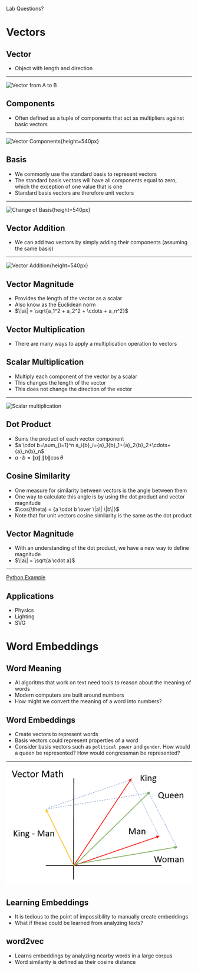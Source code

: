 Lab Questions?

Vectors
=======

Vector
------

- Object with length and direction

---

![Vector from A to B](https://upload.wikimedia.org/wikipedia/commons/9/95/Vector_from_A_to_B.svg)

Components
----------

- Often defined as a tuple of components that act as multipliers against basic vectors

---

![Vector Components](https://upload.wikimedia.org/wikipedia/commons/f/fd/3D_Vector.svg){height=540px}

Basis
-----

- We commonly use the standard basis to represent vectors
- The standard basis vectors will have all components equal to zero, which the exception of one value that is one
- Standard basis vectors are therefore unit vectors

---

![Change of Basis](https://upload.wikimedia.org/wikipedia/commons/f/f4/3d_two_bases_same_vector.svg){height=540px}

Vector Addition
---------------

- We can add two vectors by simply adding their components (assuming the same basis)

---

![Vector Addition](https://upload.wikimedia.org/wikipedia/commons/2/28/Vector_addition.svg){height=540px}

Vector Magnitude
----------------

- Provides the length of the vector as a scalar
- Also know as the Euclidean norm
- $\|a\| = \sqrt{a_1^2 + a_2^2 + \cdots + a_n^2}$

Vector Multiplication
---------------------

- There are many ways to apply a multiplication operation to vectors

Scalar Multiplication
---------------------

- Multiply each component of the vector by a scalar
- This changes the length of the vector
- This does not change the direction of the vector

---

![Scalar multiplication](https://upload.wikimedia.org/wikipedia/commons/f/fa/Scalar_multiplication_by_r%3D3.svg)

Dot Product
-----------

- Sums the product of each vector component
- $a \cdot b=\sum_{i=1}^n a_i{b}_i={a}_1{b}_1+{a}_2{b}_2+\cdots+{a}_n{b}_n$
- $a \cdot b=\|a\|\ \|b\|\cos\theta$

Cosine Similarity
-----------------

- One measure for similarity between vectors is the angle between them
- One way to calculate this angle is by using the dot product and vector magnitude
- $\cos(\theta) = {a \cdot b \over \|a\| \|b\|}$
- Note that for unit vectors cosine similarity is the same as the dot product

Vector Magnitude
----------------

- With an understanding of the dot product, we have a new way to define magnitude
- $\|a\| = \sqrt{a \cdot a}$

---

[Python Example](https://repl.it/@jncraton/vector#main.py)

Applications
------------

- Physics
- Lighting
- SVG

Word Embeddings
===============

Word Meaning
------------

- AI algoritms that work on text need tools to reason about the meaning of words
- Modern computers are built around numbers
- How might we convert the meaning of a word into numbers?

Word Embeddings
---------------

- Create vectors to represent words
- Basis vectors could represent properties of a word
- Consider basis vectors such as `political power` and `gender`. How would a queen be represented? How would congressman be represented?

---

![Word Vector Math](media/word2vec.png)

Learning Embeddings
-------------------

- It is tedious to the point of impossibility to manually create embeddings
- What if these could be learned from analyzing texts?

word2vec
--------

- Learns embeddings by analyzing nearby words in a large corpus
- Word similarity is defined as their cosine distance
